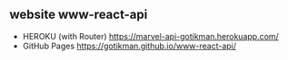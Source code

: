 ## website www-react-api
+ HEROKU (with Router) https://marvel-api-gotikman.herokuapp.com/
+ GitHub Pages https://gotikman.github.io/www-react-api/


